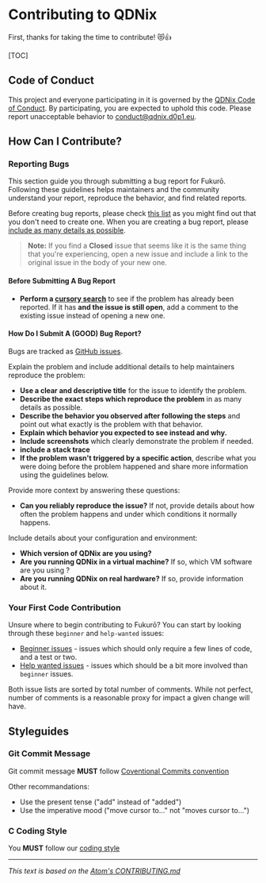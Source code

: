 # Contributing to QDNix

First, thanks for taking the time to contribute! 😻👍

[TOC]

## Code of Conduct

This project and everyone participating in it is governed by the [QDNix Code of Conduct](CODE_OF_CONDUCT.md). By participating, you are expected to uphold this code.
Please report unacceptable behavior to [conduct@qdnix.d0p1.eu](mailto:conduct@qdnix.d0p1.eu).

## How Can I Contribute?

### Reporting Bugs

This section guide you through submitting a bug report for Fukurō. Following these guidelines helps maintainers and the community understand your report, reproduce the behavior, and find related reports.

Before creating bug reports, please check [this list](#before-submitting-a-bug-report) as you might find out that you don't need to create one. When you are creating a bug report, please [include as many details as possible](#how-do-i-submit-a-good-bug-report).

> **Note:** If you find a **Closed** issue that seems like it is the same thing that you're experiencing, open a new issue and include a link to the original issue in the body of your new one.

#### Before Submitting A Bug Report

* **Perform a [cursory search](https://github.com/d0p1s4m4/QDNix/issues?q=is%3Aissue+is%3Aopen)** to see if the problem has already been reported. If it has **and the issue is still open**, add a comment to the existing issue instead of opening a new one.

#### How Do I Submit A (GOOD) Bug Report?

Bugs are tracked as [GitHub issues](https://guides.github.com/features/issues/).

Explain the problem and include additional details to help maintainers reproduce the problem:

* **Use a clear and descriptive title** for the issue to identify the problem.
* **Describe the exact steps which reproduce the problem** in as many details as possible.
* **Describe the behavior you observed after following the steps** and point out what exactly is the problem with that behavior.
* **Explain which behavior you expected to see instead and why.**
* **Include screenshots** which clearly demonstrate the problem if needed. 
* **include a stack trace**
* **If the problem wasn't triggered by a specific action**, describe what you were doing before the problem happened and share more information using the guidelines below.

Provide more context by answering these questions:

* **Can you reliably reproduce the issue?** If not, provide details about how often the problem happens and under which conditions it normally happens.

Include details about your configuration and environment:

* **Which version of QDNix are you using?**
* **Are you running QDNix in a virtual machine?** If so, which VM software are you using ?
* **Are you running QDNix on real hardware?** If so, provide information about it.

### Your First Code Contribution

Unsure where to begin contributing to Fukurō? You can start by looking through these `beginner` and `help-wanted` issues:

* [Beginner issues](https://github.com/search?utf8=%E2%9C%93&q=is%3Aopen+is%3Aissue+label%3Abeginner+label%3Ahelp-wanted+repo%3Ad0p1s4m4%2QDNix+sort%3Acomments-desc) - issues which should only require a few lines of code, and a test or two.
* [Help wanted issues](https://github.com/search?q=is%3Aopen+is%3Aissue+label%3Ahelp-wanted+repo%3Ad0p1s4m4%2FQDNix+sort%3Acomments-desc+-label%3Abeginner) - issues which should be a bit more involved than `beginner` issues.

Both issue lists are sorted by total number of comments. While not perfect, number of comments is a reasonable proxy for impact a given change will have.

## Styleguides

### Git Commit Message

Git commit message **MUST** follow [Coventional Commits convention](https://www.conventionalcommits.org/en/v1.0.0/)

Other recommandations:
- Use the present tense ("add" instead of "added")
- Use the imperative mood ("move cursor to..." not "moves cursor to...")

### C Coding Style

You **MUST** follow our [coding style](http://style.d0p1.eu)

---

_This text is based on the [Atom's CONTRIBUTING.md](https://github.com/atom/atom/blob/master/CONTRIBUTING.md)_
